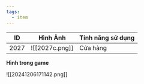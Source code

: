 ```yaml
---
tags:
  - item
---
```


| ID   | Hình Ảnh       | Tính năng sử dụng |
| ---- | -------------- | ----------------- |
| 2027 | ![[2027c.png]] | Cửa hàng          |
**Hình trong game**

![[20241206171142.png]]
